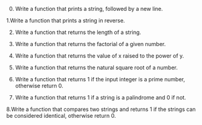 0. Write a function that prints a string, followed by a new line.

1.Write a function that prints a string in reverse.

2. Write a function that returns the length of a string.

3. Write a function that returns the factorial of a given number.

4. Write a function that returns the value of x raised to the power of y.

5. Write a function that returns the natural square root of a number.

6. Write a function that returns 1 if the input integer is a prime number, otherwise return 0.

7. Write a function that returns 1 if a string is a palindrome and 0 if not.

8.Write a function that compares two strings and returns 1 if the strings can be considered identical, otherwise return 0.


